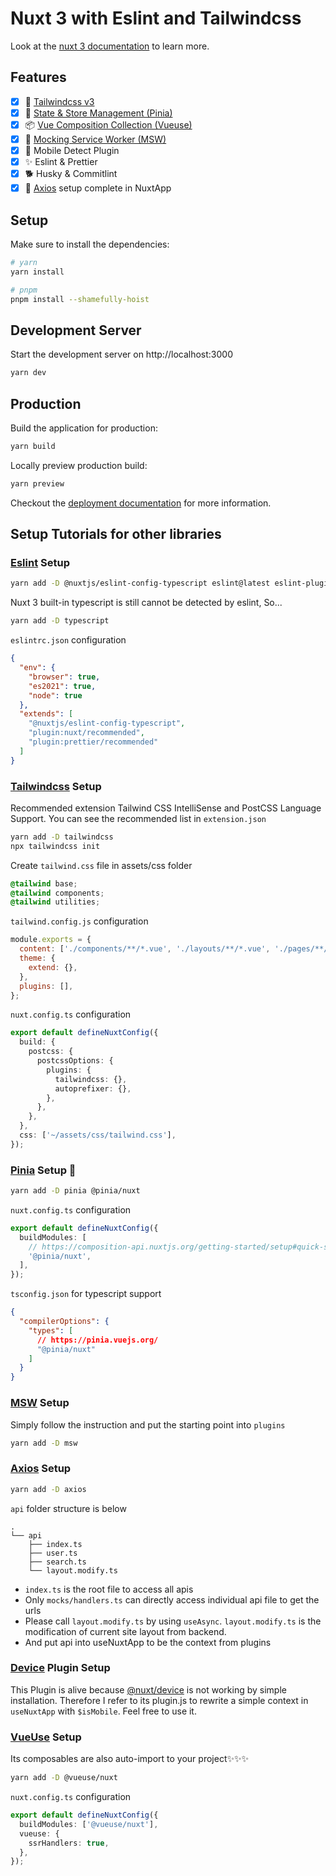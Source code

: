 # Nuxt 3 with Eslint and Tailwindcss

Look at the [nuxt 3 documentation](https://v3.nuxtjs.org) to learn more.

## Features

- [x] 🌊 [Tailwindcss v3](https://tailwindcss.com/)
- [x] 🍍 [State & Store Management (Pinia)](https://pinia.vuejs.org/)
- [x] 📦 [Vue Composition Collection (Vueuse)](https://vueuse.org/)
- [x] 🥸 [Mocking Service Worker (MSW)](https://mswjs.io/)
- [x] 📱 Mobile Detect Plugin
- [x] ✨ Eslint & Prettier
- [x] 🐕 Husky & Commitlint
- [x] 🔗 [Axios](https://axios-http.com/) setup complete in NuxtApp

## Setup

Make sure to install the dependencies:

```bash
# yarn
yarn install

# pnpm
pnpm install --shamefully-hoist
```

## Development Server

Start the development server on http://localhost:3000

```bash
yarn dev
```

## Production

Build the application for production:

```bash
yarn build
```

Locally preview production build:

```bash
yarn preview
```

Checkout the [deployment documentation](https://v3.nuxtjs.org/docs/deployment) for more information.

## Setup Tutorials for other libraries

### [Eslint](https://eslint.org/) Setup

```bash
yarn add -D @nuxtjs/eslint-config-typescript eslint@latest eslint-plugin-nuxt@latest eslint-config-prettier eslint-plugin-prettier
```

Nuxt 3 built-in typescript is still cannot be detected by eslint, So...

```bash
yarn add -D typescript
```

`eslintrc.json` configuration

```json
{
  "env": {
    "browser": true,
    "es2021": true,
    "node": true
  },
  "extends": [
    "@nuxtjs/eslint-config-typescript",
    "plugin:nuxt/recommended",
    "plugin:prettier/recommended"
  ]
}
```

### [Tailwindcss](https://tailwindcss.com/) Setup

Recommended extension Tailwind CSS IntelliSense and PostCSS Language Support. You can see the recommended list in `extension.json`

```bash
yarn add -D tailwindcss
npx tailwindcss init
```

Create `tailwind.css` file in assets/css folder

```css
@tailwind base;
@tailwind components;
@tailwind utilities;
```

`tailwind.config.js` configuration

```js
module.exports = {
  content: ['./components/**/*.vue', './layouts/**/*.vue', './pages/**/*.vue'],
  theme: {
    extend: {},
  },
  plugins: [],
};
```

`nuxt.config.ts` configuration

```ts
export default defineNuxtConfig({
  build: {
    postcss: {
      postcssOptions: {
        plugins: {
          tailwindcss: {},
          autoprefixer: {},
        },
      },
    },
  },
  css: ['~/assets/css/tailwind.css'],
});
```

### [Pinia](https://pinia.vuejs.org/) Setup 🍍

```bash
yarn add -D pinia @pinia/nuxt
```

`nuxt.config.ts` configuration

```ts
export default defineNuxtConfig({
  buildModules: [
    // https://composition-api.nuxtjs.org/getting-started/setup#quick-start
    '@pinia/nuxt',
  ],
});
```

`tsconfig.json` for typescript support

```json
{
  "compilerOptions": {
    "types": [
      // https://pinia.vuejs.org/
      "@pinia/nuxt"
    ]
  }
}
```

### [MSW](https://mswjs.io/) Setup

Simply follow the instruction and put the starting point into `plugins`

```bash
yarn add -D msw
```

### [Axios](https://axios-http.com/) Setup

```bash
yarn add -D axios
```

`api` folder structure is below

```
.
└── api
    ├── index.ts
    ├── user.ts
    ├── search.ts
    └── layout.modify.ts
```

- `index.ts` is the root file to access all apis
- Only `mocks/handlers.ts` can directly access individual api file to get the urls
- Please call `layout.modify.ts` by using `useAsync`. `layout.modify.ts` is the modification of current site layout from backend.
- And put api into useNuxtApp to be the context from plugins

### [Device](https://github.com/nuxt-community/device-module/blob/master/lib/plugin.js) Plugin Setup

This Plugin is alive because [@nuxt/device](https://github.com/nuxt-community/device-module) is not working by simple installation. Therefore I refer to its plugin.js to rewrite a simple context in `useNuxtApp` with `$isMobile`. Feel free to use it.

### [VueUse](https://vueuse.org/) Setup

Its composables are also auto-import to your project✨✨✨

```bash
yarn add -D @vueuse/nuxt
```

`nuxt.config.ts` configuration

```ts
export default defineNuxtConfig({
  buildModules: ['@vueuse/nuxt'],
  vueuse: {
    ssrHandlers: true,
  },
});
```
